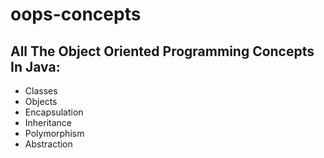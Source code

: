 # oops-concepts

<H2> All The Object Oriented Programming Concepts In Java:</H2>

* Classes
* Objects
* Encapsulation
* Inheritance
* Polymorphism
* Abstraction
